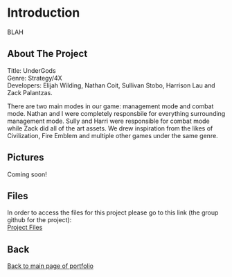# Introduction

BLAH

## About The Project

Title: UnderGods  
Genre: Strategy/4X  
Developers: Elijah Wilding, Nathan Coit, Sullivan Stobo, Harrison Lau and Zack Palantzas.  

There are two main modes in our game: management mode and combat mode. Nathan and I were completely responsbile for everything surrounding management mode. Sully and Harri were responsible for combat mode while Zack did all of the art assets. We drew inspiration from the likes of Civilization, Fire Emblem and multiple other games under the same genre. 

## Pictures

Coming soon!

## Files

In order to access the files for this project please go to this link (the group github for the project):  
[Project Files](https://github.com/NathanCoit/4GP6Capstone)

## Back

[Back to main page of portfolio](https://wildingelijah.github.io/)
